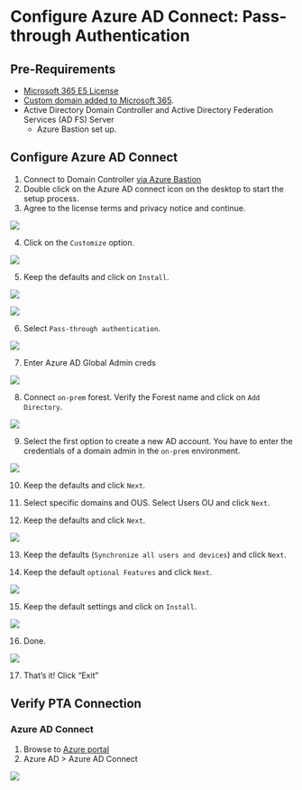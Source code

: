 # Configure Azure AD Connect: Pass-through Authentication

## Pre-Requirements
* [Microsoft 365 E5 License](startM365E5Trial.md)
* [Custom domain added to Microsoft 365](addDomainToM365.md).
* Active Directory Domain Controller and Active Directory Federation Services (AD FS) Server
    * Azure Bastion set up.

## Configure Azure AD Connect
1.	Connect to Domain Controller [via Azure Bastion](connectAzVmAzBastion.md)
2.	Double click on the Azure AD connect icon on the desktop to start the setup process.
3.	Agree to the license terms and privacy notice and continue.

![](../../images/deploy/helper_docs/configureAADConnectPTA/2022-09-15_01_aad_connect_license_terms.png)

4.	Click on the `Customize` option.

![](../../images/deploy/helper_docs/configureAADConnectPTA/2022-09-15_02_aad_connect_customize.png)

5.	Keep the defaults and click on `Install`.

![](../../images/deploy/helper_docs/configureAADConnectPTA/2022-09-15_03_aad_connect_install_required_components.png)

![](../../images/deploy/helper_docs/configureAADConnectPTA/2022-09-15_04_aad_connect_install_required_components.png)

6.	Select `Pass-through authentication`.

![](../../images/deploy/helper_docs/configureAADConnectPTA/2022-09-15_05_aad_connect_select_pta.png)

7.	Enter Azure AD Global Admin creds
 
![](../../images/deploy/helper_docs/configureAADConnectPTA/2022-09-15_06_aad_connect_global_admin_login.png)

8.	Connect `on-prem` forest. Verify the Forest name and click on `Add Directory`.

![](../../images/deploy/helper_docs/configureAADConnectPTA/2022-09-15_07_aad_connect_onprem_directory.png)

9.	Select the first option to create a new AD account. You have to enter the credentials of a domain admin in the `on-prem` environment.
 
![](../../images/deploy/helper_docs/configureAADConnectPTA/2022-09-15_08_aad_connect_create_new_account.png)

10.	Keep the defaults and click `Next`.

11.	Select specific domains and OUS. Select Users OU and click `Next`.

12.	Keep the defaults and click `Next`.

![](../../images/deploy/helper_docs/configureAADConnectPTA/2022-09-15_09_aad_connect_identify_users.png)

13.	Keep the defaults (`Synchronize all users and devices`) and click `Next`.

14.	Keep the default `optional Features` and click `Next`.

![](../../images/deploy/helper_docs/configureAADConnectPTA/2022-09-15_10_aad_connect_optional_features.png)

15.	Keep the default settings and click on `Install`.

![](../../images/deploy/helper_docs/configureAADConnectPTA/2022-09-15_11_aad_connect_ready_to_configure.png)

16.	Done.

![](../../images/deploy/helper_docs/configureAADConnectPTA/2022-09-15_12_aad_connect_done.png)

17.	That’s it! Click “Exit”

## Verify PTA Connection

### Azure AD Connect
1.	Browse to [Azure portal](https://portal.azure.com/)
2.	Azure AD > Azure AD Connect

![](../../images/deploy/helper_docs/configureAADConnectPTA/2022-09-15_13_aad_connect_enabled.png)